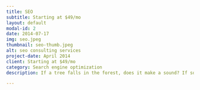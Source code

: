 ```yaml
---
title: SEO
subtitle: Starting at $49/mo
layout: default
modal-id: 2
date: 2014-07-17
img: seo.jpeg
thumbnail: seo-thumb.jpeg
alt: seo consulting services
project-date: April 2014
client: Starting at $49/mo
category: Search engine optimization
description: If a tree falls in the forest, does it make a sound? If somebody searches for solutions you offer on Google and your website doesn't show up, does your website exist? SEO is an extremely important part of digital marketing and has been proven to have the highest ROI of any other channel. Don't let your competitors have all of your traffic; adopt an SEO strategy today.

---
```

